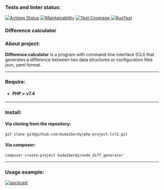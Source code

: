 ### Tests and linter status:
[![Actions Status](https://github.com/Kudaiberdy/php-project-lvl2/workflows/hexlet-check/badge.svg)](https://github.com/Kudaiberdy/php-project-lvl2/actions)
[![Maintainability](https://api.codeclimate.com/v1/badges/68efc1a4ca3247fe32ea/maintainability)](https://codeclimate.com/github/Kudaiberdy/php-project-lvl2/maintainability)
[![Test Coverage](https://api.codeclimate.com/v1/badges/68efc1a4ca3247fe32ea/test_coverage)](https://codeclimate.com/github/Kudaiberdy/php-project-lvl2/test_coverage)
[![RunTest](https://github.com/Kudaiberdy/php-project-lvl2/actions/workflows/runLintAndTests.yml/badge.svg)](https://github.com/Kudaiberdy/php-project-lvl2/actions/workflows/runLintAndTests.yml)

### Difference calculator

### About project:
**Difference calculator** is a program with command-line interface (CLI) that generates a difference between two data structures or configuration files json, yaml format.

___
### Require:
* #### PHP > v7.4

___
### Install:
#### Via cloning from the repository:
```shell
git clone git@github.com:Kudaiberdy/php-project-lvl2.git
```

#### Via composer:
```shell
composer create-project kudaiberdy/node_diff_generator
```

___
### Usage example:

[![asciicast](https://asciinema.org/a/509526.svg)](https://asciinema.org/a/509526)
